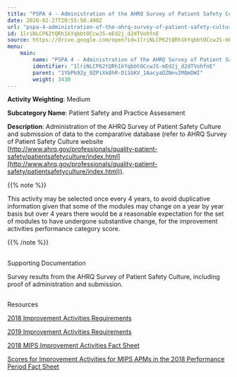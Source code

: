 ```yaml
---
title: "PSPA 4 - Administration of the AHRQ Survey of Patient Safety Culture"
date: 2020-02-27T20:55:50.490Z
url: "pspa-4-administration-of-the-ahrq-survey-of-patient-safety-culture.md"
id: 1lriNLCP62tQRh1kYqbbtOCcwJS-mEd2j_d2dTVohfnE
source: https://drive.google.com/open?id=1lriNLCP62tQRh1kYqbbtOCcwJS-mEd2j_d2dTVohfnE
menu:
    main:
        name: "PSPA 4 - Administration of the AHRQ Survey of Patient Safety Culture"
        identifier: "1lriNLCP62tQRh1kYqbbtOCcwJS-mEd2j_d2dTVohfnE"
        parent: "1YbPb92y_0ZPiXk8hR-D11GKV_1AacyaOZNnv2MQmDWI"
        weight: 3430
---
```









**Activity Weighting**: Medium

**Subcategory Name**: Patient Safety and Practice Assessment

**Description**: Administration of the AHRQ Survey of Patient Safety Culture and submission of data to the comparative database (refer to AHRQ Survey of Patient Safety Culture website [http://www.ahrq.gov/professionals/quality-patient-safety/patientsafetyculture/index.html](http://www.ahrq.gov/professionals/quality-patient-safety/patientsafetyculture/index.html)).

{{% note %}}

This activity may be selected once every 4 years, to avoid duplicative information given that some of the modules may change on a year by year basis but over 4 years there would be a reasonable expectation for the set of modules to have undergone substantive change, for the improvement activities performance category score.

{{% /note %}}


## 

Supporting Documentation

Survey results from the AHRQ Survey of Patient Safety Culture, including proof of administration and submission.







## 

Resources

[2018 Improvement Activities Requirements](https://qpp.cms.gov/mips/improvement-activities?py=2018)

[2019 Improvement Activities Requirements](https://qpp.cms.gov/mips/improvement-activities?py=2019)

[2018 MIPS Improvement Activities Fact Sheet](https://qpp.cms.gov/resource/2018%20MIPS%20Improvement%20Activities%20Fact%20Sheet)

[Scores for Improvement Activities for MIPS APMs in the 2018 Performance Period Fact Sheet](https://qpp.cms.gov/resource/2018%20MIPS%20APMs%20improvement%20Activities%20scores%20fact%20sheet)

